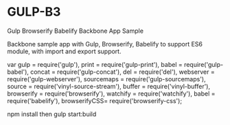 # GULP-B3
Gulp Browserify Babelify Backbone App Sample

Backbone sample app with Gulp, Browserify, Babelify to support ES6 module, with import and export support.

var gulp = require('gulp'),
print = require('gulp-print'),
babel = require('gulp-babel'),
concat = require('gulp-concat'),
del = require('del'),
webserver = require('gulp-webserver'),
sourcemaps = require('gulp-sourcemaps'),
source = require('vinyl-source-stream'),
buffer = require('vinyl-buffer'),
browserify = require('browserify'),
watchify = require('watchify'),
babel = require('babelify'),
browserifyCSS= require('browserify-css');



npm install
		then
gulp start:build
